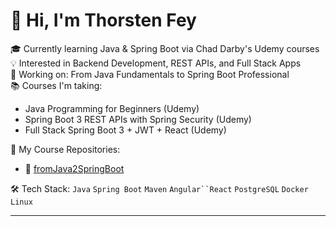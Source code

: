 # 👋 Hi, I'm Thorsten Fey

🎓 Currently learning Java & Spring Boot via Chad Darby's Udemy courses  
💡 Interested in Backend Development, REST APIs, and Full Stack Apps  
🌱 Working on: From Java Fundamentals to Spring Boot Professional  
📚 Courses I'm taking:
- Java Programming for Beginners (Udemy)
- Spring Boot 3 REST APIs with Spring Security (Udemy)
- Full Stack Spring Boot 3 + JWT + React (Udemy)

📌 My Course Repositories:
- 🔗 [fromJava2SpringBoot](https://github.com/tfeydev/fromJava2SpringBoot)


🛠️ Tech Stack:
`Java` `Spring Boot` `Maven` `Angular``React` `PostgreSQL` `Docker` `Linux`

---


